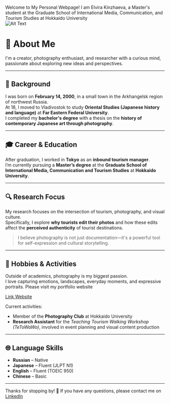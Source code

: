 
Welcome to My Personal Webpage! I am Elvira Kinzhaeva, a Master's student at the Graduate School of International Media, Communication, and Tourism Studies at Hokkaido University  
![Alt Text](photo.ptofile.ella.jpg.JPG)

# 👋 About Me

I'm a creator, photography enthusiast, and researcher with a curious mind, passionate about exploring new ideas and perspectives.

---

## 📍 Background

I was born on **February 14, 2000**, in a small town in the Arkhangelsk region of northwest Russia.  
At 18, I moved to Vladivostok to study **Oriental Studies (Japanese history and language)** at **Far Eastern Federal University**.  
I completed my **bachelor's degree** with a thesis on the **history of contemporary Japanese art through photography**.

---

## 🎓 Career & Education

After graduation, I worked in **Tokyo** as an **inbound tourism manager**.  
I’m currently pursuing a **Master’s degree** at the **Graduate School of International Media, Communication and Tourism Studies** at **Hokkaido University**.

---

## 🔍 Research Focus

My research focuses on the intersection of tourism, photography, and visual culture.  
Specifically, I explore **why tourists edit their photos** and how these edits affect the **perceived authenticity** of tourist destinations.

> I believe photography is not just documentation—it's a powerful tool for self-expression and cultural storytelling.

---

## 📸 Hobbies & Activities

Outside of academics, photography is my biggest passion.  
I love capturing emotions, landscapes, everyday moments, and expressive portraits.
Please visit my portfolio website

[Link Website](https://elvirakinzhaevag5.wixsite.com/photo-portfolio?fbclid=PAQ0xDSwL6_pBleHRuA2FlbQIxMQABp8KNNx-tvE9h4OrkfzU4FbeXrQCxg50EDOf9qF8jHSGz6Zhx2v5TRTa_qTNH_aem_yNRHRVb0H0QepwLpWm0rEA)


Current activities:
- Member of the **Photography Club** at Hokkaido University
- **Research Assistant** for the *Teaching Tourism Walking Workshop (TeToWaWo)*, involved in event planning and visual content production

---

## 🌐 Language Skills

- **Russian** – Native  
- **Japanese** – Fluent (JLPT N1)  
- **English** – Fluent (TOEIC 950)  
- **Chinese** – Basic

---

Thanks for stopping by! 🌿
If you have any questions, please contact me on [LinkedIn](https://www.linkedin.com/in/elvira-kinzhaeva-a17514374?utm_source=share&utm_campaign=share_via&utm_content=profile&utm_medium=ios_app)
